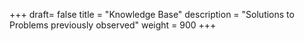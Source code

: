 +++
draft= false
title = "Knowledge Base"
description = "Solutions to Problems previously observed"
weight = 900
+++

